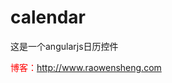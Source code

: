 # calendar
这是一个angularjs日历控件<br />
<p style="color:red">博客：<a href="http://www.raowensheng.com" target="_blank">http://www.raowensheng.com</a></p>
<br />
